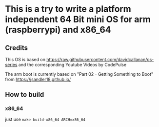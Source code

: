 # This is a try to write a platform independent 64 Bit mini OS for arm (raspberrypi) and x86_64
## Credits
This OS is based on https://raw.githubusercontent.com/davidcallanan/os-series and the corresponding Youtube Videos by CodePulse

The arm boot is currently based on "Part 02 - Getting Something to Boot" from https://jsandler18.github.io/

## How to build
### x86_64
just use `make build-x86_64 ARCH=x86_64`